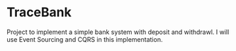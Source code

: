 # TraceBank
Project to implement a simple bank system with deposit and withdrawl. I will use Event Sourcing and CQRS in this implementation.
